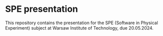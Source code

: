 # SPE presentation

This repository contains the presentation for the SPE (Software in Physical Experiment) subject at Warsaw Institute of Technology, due 20.05.2024.
